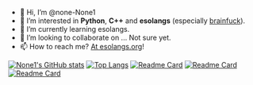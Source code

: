 - 👋 Hi, I’m @none-None1
- 👀 I’m interested in **Python**, **C++** and **esolangs** (especially [brainfuck](https://esolangs.org/wiki/Brainfuck)).
- 🌱 I’m currently learning esolangs.
- 💞️ I’m looking to collaborate on ... Not sure yet.
- 📫 How to reach me? [At esolangs.org](https://esolangs.org/wiki/User:None1)!

[![None1's GitHub stats](https://github-readme-stats.vercel.app/api?username=none-None1)](https://github.com/anuraghazra/github-readme-stats)
[![Top Langs](https://github-readme-stats.vercel.app/api/top-langs/?username=none-None1&langs_count=10)](https://github.com/anuraghazra/github-readme-stats)
[![Readme Card](https://github-readme-stats.vercel.app/api/pin/?username=none-None1&repo=EsoDev)](https://github.com/anuraghazra/github-readme-stats)
[![Readme Card](https://github-readme-stats.vercel.app/api/pin/?username=none-None1&repo=BFFuck)](https://github.com/anuraghazra/github-readme-stats)
[![Readme Card](https://github-readme-stats.vercel.app/api/pin/?username=none-None1&repo=Interpret-Esolangs-Online)](https://githubfast.com/anuraghazra/github-readme-stats)
<!---
none-None1/none-None1 is a ✨ special ✨ repository because its `README.md` (this file) appears on your GitHub profile.
You can click the Preview link to take a look at your changes.
--->
